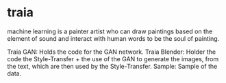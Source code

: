 # traia
machine learning is a painter artist who can draw paintings based on the element of sound and  interact with human words to be the soul of painting.

Traia GAN: Holds the code for the GAN network.
Traia Blender: Holder the code the Style-Transfer + the use of the GAN to generate the images, from the text, which are then used by the Style-Transfer.
Sample: Sample of the data.
